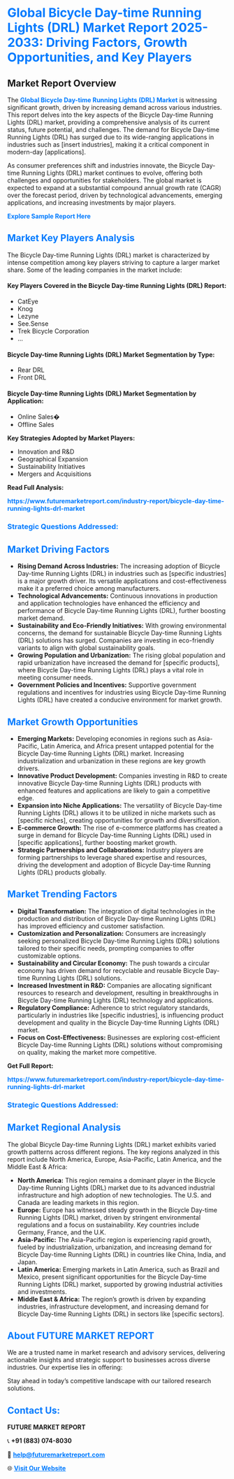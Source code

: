 <h1 style="color: #007BFF;">Global Bicycle Day-time Running Lights (DRL) Market Report 2025-2033: Driving Factors, Growth Opportunities, and Key Players</h1>

<section id="overview">
<h2>Market Report Overview</h2>
<p>The <a href="https://www.futuremarketreport.com/industry-report/bicycle-day-time-running-lights-drl-market" style="color: #007BFF; text-decoration: none;"><strong>Global Bicycle Day-time Running Lights (DRL) Market</strong></a> is witnessing significant growth, driven by increasing demand across various industries. This report delves into the key aspects of the Bicycle Day-time Running Lights (DRL) market, providing a comprehensive analysis of its current status, future potential, and challenges. The demand for Bicycle Day-time Running Lights (DRL) has surged due to its wide-ranging applications in industries such as [insert industries], making it a critical component in modern-day [applications].</p>
<p>As consumer preferences shift and industries innovate, the Bicycle Day-time Running Lights (DRL) market continues to evolve, offering both challenges and opportunities for stakeholders. The global market is expected to expand at a substantial compound annual growth rate (CAGR) over the forecast period, driven by technological advancements, emerging applications, and increasing investments by major players.</p>
</section>

<section id="overview">
<p><a href="https://www.futuremarketreport.com/request-sample/reportId=106351" style="color: #007BFF; text-decoration: none;"><strong>Explore Sample Report Here</strong></a></p>
</section>

<section id="key-players">
<h2 style="color: #007BFF;">Market Key Players Analysis</h2>
<p>The Bicycle Day-time Running Lights (DRL) market is characterized by intense competition among key players striving to capture a larger market share. Some of the leading companies in the market include:</p>
<h4>Key Players Covered in the Bicycle Day-time Running Lights (DRL) Report:</h4>
<ul><li>CatEye</li><li>Knog</li><li>Lezyne</li><li>See.Sense</li><li>Trek Bicycle Corporation</li><li>...</li></ul>
<h4>Bicycle Day-time Running Lights (DRL) Market Segmentation by Type:</h4>
<ul><li>Rear DRL</li><li>Front DRL</li></ul>

<h4>Bicycle Day-time Running Lights (DRL) Market Segmentation by Application:</h4>
<ul><li>Online Sales�</li><li>Offline Sales</li></ul>
<p><strong>Key Strategies Adopted by Market Players:</strong></p>
<ul>
<li>Innovation and R&D</li>
<li>Geographical Expansion</li>
<li>Sustainability Initiatives</li>
<li>Mergers and Acquisitions</li>
</ul>
</section>

<section>
<p><strong>Read Full Analysis: </strong></p><a href="https://www.futuremarketreport.com/industry-report/bicycle-day-time-running-lights-drl-market" style="color: #007BFF; text-decoration: none;"><strong>https://www.futuremarketreport.com/industry-report/bicycle-day-time-running-lights-drl-market</strong></a>
<h3 style="color: #007BFF;">Strategic Questions Addressed:</h3>
</section>

<section id="driving-factors">
<h2 style="color: #007BFF;">Market Driving Factors</h2>
<ul>
<li><strong>Rising Demand Across Industries:</strong> The increasing adoption of Bicycle Day-time Running Lights (DRL) in industries such as [specific industries] is a major growth driver. Its versatile applications and cost-effectiveness make it a preferred choice among manufacturers.</li>
<li><strong>Technological Advancements:</strong> Continuous innovations in production and application technologies have enhanced the efficiency and performance of Bicycle Day-time Running Lights (DRL), further boosting market demand.</li>
<li><strong>Sustainability and Eco-Friendly Initiatives:</strong> With growing environmental concerns, the demand for sustainable Bicycle Day-time Running Lights (DRL) solutions has surged. Companies are investing in eco-friendly variants to align with global sustainability goals.</li>
<li><strong>Growing Population and Urbanization:</strong> The rising global population and rapid urbanization have increased the demand for [specific products], where Bicycle Day-time Running Lights (DRL) plays a vital role in meeting consumer needs.</li>
<li><strong>Government Policies and Incentives:</strong> Supportive government regulations and incentives for industries using Bicycle Day-time Running Lights (DRL) have created a conducive environment for market growth.</li>
</ul>
</section>

<section id="growth-opportunities">
<h2 style="color: #007BFF;">Market Growth Opportunities</h2>
<ul>
<li><strong>Emerging Markets:</strong> Developing economies in regions such as Asia-Pacific, Latin America, and Africa present untapped potential for the Bicycle Day-time Running Lights (DRL) market. Increasing industrialization and urbanization in these regions are key growth drivers.</li>
<li><strong>Innovative Product Development:</strong> Companies investing in R&D to create innovative Bicycle Day-time Running Lights (DRL) products with enhanced features and applications are likely to gain a competitive edge.</li>
<li><strong>Expansion into Niche Applications:</strong> The versatility of Bicycle Day-time Running Lights (DRL) allows it to be utilized in niche markets such as [specific niches], creating opportunities for growth and diversification.</li>
<li><strong>E-commerce Growth:</strong> The rise of e-commerce platforms has created a surge in demand for Bicycle Day-time Running Lights (DRL) used in [specific applications], further boosting market growth.</li>
<li><strong>Strategic Partnerships and Collaborations:</strong> Industry players are forming partnerships to leverage shared expertise and resources, driving the development and adoption of Bicycle Day-time Running Lights (DRL) products globally.</li>
</ul>
</section>

<section id="trending-factors">
<h2 style="color: #007BFF;">Market Trending Factors</h2>
<ul>
<li><strong>Digital Transformation:</strong> The integration of digital technologies in the production and distribution of Bicycle Day-time Running Lights (DRL) has improved efficiency and customer satisfaction.</li>
<li><strong>Customization and Personalization:</strong> Consumers are increasingly seeking personalized Bicycle Day-time Running Lights (DRL) solutions tailored to their specific needs, prompting companies to offer customizable options.</li>
<li><strong>Sustainability and Circular Economy:</strong> The push towards a circular economy has driven demand for recyclable and reusable Bicycle Day-time Running Lights (DRL) solutions.</li>
<li><strong>Increased Investment in R&D:</strong> Companies are allocating significant resources to research and development, resulting in breakthroughs in Bicycle Day-time Running Lights (DRL) technology and applications.</li>
<li><strong>Regulatory Compliance:</strong> Adherence to strict regulatory standards, particularly in industries like [specific industries], is influencing product development and quality in the Bicycle Day-time Running Lights (DRL) market.</li>
<li><strong>Focus on Cost-Effectiveness:</strong> Businesses are exploring cost-efficient Bicycle Day-time Running Lights (DRL) solutions without compromising on quality, making the market more competitive.</li>
</ul>
</section>

<section>
<p><strong>Get Full Report: </strong></p><a href="https://www.futuremarketreport.com/industry-report/bicycle-day-time-running-lights-drl-market" style="color: #007BFF; text-decoration: none;"><strong>https://www.futuremarketreport.com/industry-report/bicycle-day-time-running-lights-drl-market</strong></a>
<h3 style="color: #007BFF;">Strategic Questions Addressed:</h3>
</section>


<section id="regional-analysis">
<h2 style="color: #007BFF;">Market Regional Analysis</h2>
<p>The global Bicycle Day-time Running Lights (DRL) market exhibits varied growth patterns across different regions. The key regions analyzed in this report include North America, Europe, Asia-Pacific, Latin America, and the Middle East & Africa:</p>
<ul>
<li><strong>North America:</strong> This region remains a dominant player in the Bicycle Day-time Running Lights (DRL) market due to its advanced industrial infrastructure and high adoption of new technologies. The U.S. and Canada are leading markets in this region.</li>
<li><strong>Europe:</strong> Europe has witnessed steady growth in the Bicycle Day-time Running Lights (DRL) market, driven by stringent environmental regulations and a focus on sustainability. Key countries include Germany, France, and the U.K.</li>
<li><strong>Asia-Pacific:</strong> The Asia-Pacific region is experiencing rapid growth, fueled by industrialization, urbanization, and increasing demand for Bicycle Day-time Running Lights (DRL) in countries like China, India, and Japan.</li>
<li><strong>Latin America:</strong> Emerging markets in Latin America, such as Brazil and Mexico, present significant opportunities for the Bicycle Day-time Running Lights (DRL) market, supported by growing industrial activities and investments.</li>
<li><strong>Middle East & Africa:</strong> The region’s growth is driven by expanding industries, infrastructure development, and increasing demand for Bicycle Day-time Running Lights (DRL) in sectors like [specific sectors].</li>
</ul>
</section>

<footer>
<h2 style="color: #007BFF;">About FUTURE MARKET REPORT</h2>
<p>We are a trusted name in market research and advisory services, delivering actionable insights and strategic support to businesses across diverse industries. Our expertise lies in offering:</p>

<p>Stay ahead in today’s competitive landscape with our tailored research solutions.</p>

<h2 style="color: #007BFF;">Contact Us:</h2>
<p><strong>FUTURE MARKET REPORT</strong></p>
<p>📞 <strong>+91 (883) 074-8030</strong></p>
<p>📧 <strong><a href="mailto:help@futuremarketreport.com" style="color: #007BFF;">help@futuremarketreport.com</a></strong></p>
<p>🌐 <strong><a href="https://www.futuremarketreport.com/" style="color: #007BFF;">Visit Our Website</a></strong></p>
</footer>